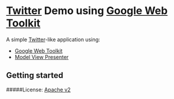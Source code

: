 [Twitter] Demo using [Google Web Toolkit]
=========

A simple [Twitter]-like application using:
* [Google Web Toolkit]
* [Model View Presenter]

Getting started
--------------

#####License: [Apache v2]

  [Apache v2]: http://www.apache.org/licenses/LICENSE-2.0.html
  [Google Web Toolkit]: https://developers.google.com/web-toolkit
  [Twitter]: http://www.twitter.com
  [Model View Presenter]: http://en.wikipedia.org/wiki/Model%E2%80%93view%E2%80%93presenter

